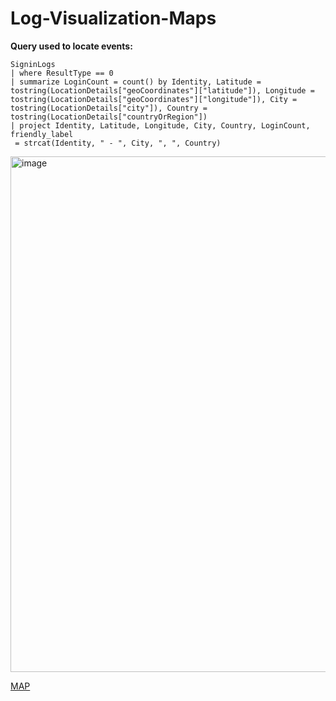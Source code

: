 # Log-Visualization-Maps

**Query used to locate events:**

```kql
SigninLogs
| where ResultType == 0
| summarize LoginCount = count() by Identity, Latitude =
tostring(LocationDetails["geoCoordinates"]["latitude"]), Longitude =
tostring(LocationDetails["geoCoordinates"]["longitude"]), City =
tostring(LocationDetails["city"]), Country =
tostring(LocationDetails["countryOrRegion"])
| project Identity, Latitude, Longitude, City, Country, LoginCount, friendly_label
 = strcat(Identity, " - ", City, ", ", Country)
```

<img width="1561" height="825" alt="image" src="https://github.com/user-attachments/assets/3f3d6cbf-b5d4-46b8-9cc4-876a863c1f84" />

[MAP](https://portal.azure.com/#view/AppInsightsExtension/UsageNotebookBlade/ComponentId/%2Fsubscriptions%2F3c95e63a-895a-4386-991e-edbbf57de5c8%2Fresourcegroups%2Fcyber-range-admin-soc%2Fproviders%2Fmicrosoft.operationalinsights%2Fworkspaces%2Flaw-cyber-range/ResourceIds~/%5B%5D/TimeContext~/null/Type/sentinel/ConfigurationId~/null/NotebookParams/%7B%22Workspace%22%3A%22%2Fsubscriptions%2F3c95e63a-895a-4386-991e-edbbf57de5c8%2FresourceGroups%2Fcyber-range-admin-soc%2Fproviders%2FMicrosoft.OperationalInsights%2Fworkspaces%2Flaw-cyber-range%22%7D/Source/Sentinel/GalleryResourceType/Sentinel/WorkbookTemplateName/New%20workbook/NewNotebookData~/%7B%22version%22%3A%22Notebook%2F1.0%22%2C%22items%22%3A%5B%7B%22type%22%3A1%2C%22content%22%3A%22%7B%5C%22json%5C%22%3A%5C%22%23%23%20New%20workbook%5C%5Cn---%5C%5Cn%5C%5CnWelcome%20to%20your%20new%20workbook.%20%20This%20area%20will%20display%20text%20formatted%20as%20markdown.%5C%5Cn%5C%5Cn%5C%5CnWe've%20included%20a%20basic%20analytics%20query%20to%20get%20you%20started.%20Use%20the%20%60Edit%60%20button%20below%20each%20section%20to%20configure%20it%20or%20add%20more%20sections.%5C%22%7D%22%2C%22name%22%3A%22text%20-%202%22%7D%2C%7B%22type%22%3A3%2C%22content%22%3A%22%7B%5C%22version%5C%22%3A%5C%22KqlItem%2F1.0%5C%22%2C%5C%22query%5C%22%3A%5C%22union%20withsource%3D_TableName%20*%5C%5Cn%7C%20summarize%20Count%3Dcount()%20by%20_TableName%5C%5Cn%7C%20render%20barchart%5C%22%2C%5C%22size%5C%22%3A1%2C%5C%22queryType%5C%22%3A0%2C%5C%22resourceType%5C%22%3A%5C%22microsoft.operationalinsights%2Fworkspaces%5C%22%7D%22%2C%22name%22%3A%22query%20-%202%22%7D%5D%2C%22isLocked%22%3Afalse%2C%22styleSettings%22%3A%7B%7D%2C%22fromTemplateId%22%3A%22sentinel-UserWorkbook%22%7D/ViewerMode~/null/Location~/null)
